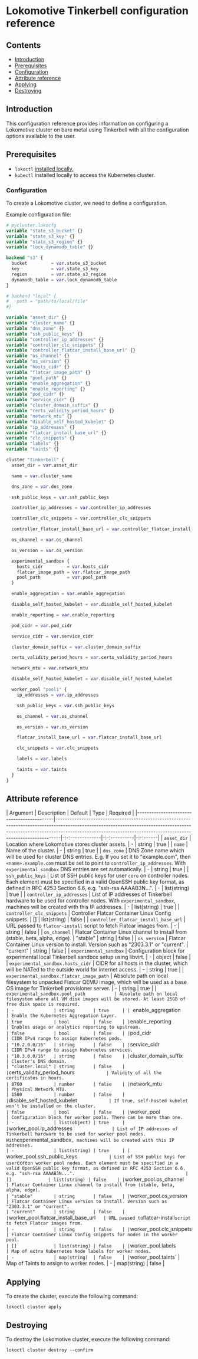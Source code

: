 # Lokomotive Tinkerbell configuration reference

## Contents

* [Introduction](#introduction)
* [Prerequisites](#prerequisites)
* [Configuration](#configuration)
* [Attribute reference](#attribute-reference)
* [Applying](#applying)
* [Destroying](#destroying)

## Introduction

This configuration reference provides information on configuring a Lokomotive cluster on bare metal
using Tinkerbell with all the configuration options available to the user.

## Prerequisites

* `lokoctl` [installed locally.](../../installer/lokoctl.md)
* `kubectl` installed locally to access the Kubernetes cluster.

### Configuration

To create a Lokomotive cluster, we need to define a configuration.

Example configuration file:

```tf
# mycluster.lokocfg
variable "state_s3_bucket" {}
variable "state_s3_key" {}
variable "state_s3_region" {}
variable "lock_dynamodb_table" {}

backend "s3" {
  bucket         = var.state_s3_bucket
  key            = var.state_s3_key
  region         = var.state_s3_region
  dynamodb_table = var.lock_dynamodb_table
}

# backend "local" {
#   path = "path/to/local/file"
#}

variable "asset_dir" {}
variable "cluster_name" {}
variable "dns_zone" {}
variable "ssh_public_keys" {}
variable "controller_ip_addresses" {}
variable "controller_clc_snippets" {}
variable "controller_flatcar_install_base_url" {}
variable "os_channel" {}
variable "os_version" {}
variable "hosts_cidr" {}
variable "flatcar_image_path" {}
variable "pool_path" {}
variable "enable_aggregation" {}
variable "enable_reporting" {}
variable "pod_cidr" {}
variable "service_cidr" {}
variable "cluster_domain_suffix" {}
variable "certs_validity_period_hours" {}
variable "network_mtu" {}
variable "disable_self_hosted_kubelet" {}
variable "ip_addresses" {}
variable "flatcar_install_base_url" {}
variable "clc_snippets" {}
variable "labels" {}
variable "taints" {}

cluster "tinkerbell" {
  asset_dir = var.asset_dir

  name = var.cluster_name

  dns_zone = var.dns_zone

  ssh_public_keys = var.ssh_public_keys

  controller_ip_addresses = var.controller_ip_addresses

  controller_clc_snippets = var.controller_clc_snippets

  controller_flatcar_install_base_url = var.controller_flatcar_install_base_url

  os_channel = var.os_channel

  os_version = var.os_version

  experimental_sandbox {
    hosts_cidr         = var.hosts_cidr
    flatcar_image_path = var.flatcar_image_path
    pool_path          = var.pool_path
  }

  enable_aggregation = var.enable_aggregation

  disable_self_hosted_kubelet = var.disable_self_hosted_kubelet

  enable_reporting = var.enable_reporting

  pod_cidr = var.pod_cidr

  service_cidr = var.service_cidr

  cluster_domain_suffix = var.cluster_domain_suffix

  certs_validity_period_hours = var.certs_validity_period_hours

  network_mtu = var.network_mtu

  disable_self_hosted_kubelet = var.disable_self_hosted_kubelet

  worker_pool "pool1" {
    ip_addresses = var.ip_addresses

    ssh_public_keys = var.ssh_public_keys

    os_channel = var.os_channel

    os_version = var.os_version

    flatcar_install_base_url = var.flatcar_install_base_url

    clc_snippets = var.clc_snippets

    labels = var.labels

    taints = var.taints
  }
}
```

## Attribute reference

| Argument                                  | Description                                                                                                                                                                                                                                | Default         | Type         | Required |
|-------------------------------------------|--------------------------------------------------------------------------------------------------------------------------------------------------------------------------------------------------------------------------------------------|-:-:-------------|-:-:----------|-:-:------|
| `asset_dir`                               | Location where Lokomotive stores cluster assets.                                                                                                                                                                                           | -               | string       | true     |
| `name`                                    | Name of the cluster.                                                                                                                                                                                                                       | -               | string       | true     |
| `dns_zone`                                | DNS Zone name which will be used for cluster DNS entries. E.g. If you set it to "example.com", then `<name>.example.com` must be set to point to `controller_ip_addresses`. With `experimental_sandbox` DNS entries are set automatically. | -               | string       | true     |
| `ssh_public_keys`                         | List of SSH public keys for user `core` on controller nodes. Each element must be specified in a valid OpenSSH public key format, as defined in RFC 4253 Section 6.6, e.g. "ssh-rsa AAAAB3N...".                                           | -               | list(string) | true     |
| `controller_ip_addresses`                 | List of IP addresses of Tinkerbell hardware to be used for controller nodes. With `experimental_sandbox`, machines will be created with this IP addresses.                                                                                 | -               | list(string) | true     |
| `controller_clc_snippets`                 | Controller Flatcar Container Linux Config snippets.                                                                                                                                                                                        | []              | list(string) | false    |
| `controller_flatcar_install_base_url`     | URL passed to `flatcar-install` script to fetch Flatcar images from.                                                                                                                                                                       | -               | string       | false    |
| `os_channel`                              | Flatcar Container Linux channel to install from (stable, beta, alpha, edge).                                                                                                                                                               | "stable"        | string       | false    |
| `os_version`                              | Flatcar Container Linux version to install. Version such as "2303.3.1" or "current".                                                                                                                                                       | "current"       | string       | false    |
| `experimental_sandbox`                    | Configuration block for experimental local Tinkerbell sandbox setup using libvirt.                                                                                                                                                         | -               | object       | false    |
| `experimental_sandbox.hosts_cidr`         | CIDR for all hosts in the cluster, which will be NATed to the outside world for internet access.                                                                                                                                           | -               | string       | true     |
| `experimental_sandbox.flatcar_image_path` | Absolute path on local filesystem to unpacked Flatcar QEMU image, which will be used as a base OS image for Tinkerbell provisioner server.                                                                                                 | -               | string       | true     |
| `experimental_sandbox.pool_path           | Absolute path on local filesystem where all VM disk images will be stored. At least 25GB of free disk space is required.                                                                                                                   | -               | string       | true     |
| `enable_aggregation`                      | Enable the Kubernetes Aggregation Layer.                                                                                                                                                                                                   | true            | bool         | false    |
| `enable_reporting`                        | Enables usage or analytics reporting to upstream.                                                                                                                                                                                          | false           | bool         | false    |
| `pod_cidr`                                | CIDR IPv4 range to assign Kubernetes pods.                                                                                                                                                                                                 | "10.2.0.0/16"   | string       | false    |
| `service_cidr`                            | CIDR IPv4 range to assign Kubernetes services.                                                                                                                                                                                             | "10.3.0.0/16"   | string       | false    |
| `cluster_domain_suffix`                   | Cluster's DNS domain.                                                                                                                                                                                                                      | "cluster.local" | string       | false    |
| `certs_validity_period_hours`             | Validity of all the certificates in hours.                                                                                                                                                                                                 | 8760            | number       | false    |
| `network_mtu`                             | Physical Network MTU.                                                                                                                                                                                                                      | 1500            | number       | false    |
| `disable_self_hosted_kubelet`             | If true, self-hosted kubelet won't be installed on the cluster.                                                                                                                                                                            | false           | bool         | false    |
| `worker_pool`                             | Configuration block for worker pools. There can be more than one.                                                                                                                                                                          | -               | list(object) | true     |
| `worker_pool.ip_addresses`                | List of IP addresses of Tinkerbell hardware to be used for worker pool nodes. With `experimental_sandbox`, machines will be created with this IP addresses.                                                                                | -               | list(string) | true     |
| `worker_pool.ssh_public_keys`             | List of SSH public keys for user `core` on worker pool nodes. Each element must be specified in a valid OpenSSH public key format, as defined in RFC 4253 Section 6.6, e.g. "ssh-rsa AAAAB3N...".                                          | []              | list(string) | false    |
| `worker_pool.os_channel`                  | Flatcar Container Linux channel to install from (stable, beta, alpha, edge).                                                                                                                                                               | "stable"        | string       | false    |
| `worker_pool.os_version`                  | Flatcar Container Linux version to install. Version such as "2303.3.1" or "current".                                                                                                                                                       | "current"       | string       | false    |
| `worker_pool.flatcar_install_base_url`    | URL passed to `flatcar-install` script to fetch Flatcar images from.                                                                                                                                                                       | -               | string       | false    |
| `worker_pool.clc_snippets`                | Flatcar Container Linux Config snippets for nodes in the worker pool.                                                                                                                                                                      | []              | list(string) | false    |
| `worker_pool.labels`                      | Map of extra Kubernetes Node labels for worker nodes.                                                                                                                                                                                      | -               | map(string)  | false    |
| `worker_pool.taints`                      | Map of Taints to assign to worker nodes.                                                                                                                                                                                                   | -               | map(string)  | false    |


## Applying

To create the cluster, execute the following command:

```console
lokoctl cluster apply
```

## Destroying

To destroy the Lokomotive cluster, execute the following command:

```console
lokoctl cluster destroy --confirm
```
